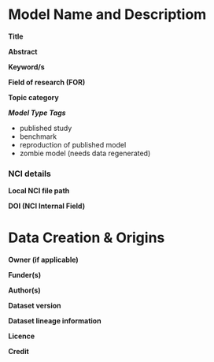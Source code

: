 # Model Name and Descriptiom

**Title**

**Abstract**

**Keyword/s**

**Field of research (FOR)**

**Topic category**

***Model  Type Tags***

* published study
* benchmark
* reproduction of published model
* zombie model (needs data regenerated)

### NCI details

**Local NCI file path**

**DOI (NCI Internal Field)**

# Data Creation & Origins

**Owner (if applicable)**

**Funder(s)**

**Author(s)**

**Dataset version**

**Dataset lineage information**

**Licence**

**Credit**
